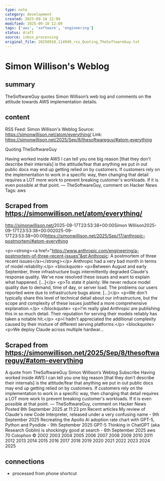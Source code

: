 ```yaml
---
type: note
category: development
created: 2025-09-18 12:09
modified: 2025-09-18 12:09
tags: ['aws', 'software', 'engineering']
status: draft
source: inbox_processing
original_file: 20250918_114949_rss_Quoting_TheSoftwareGuy.txt
---
```


# Simon Willison's Weblog

## summary
TheSoftwareGuy quotes Simon Willison’s web log and comments on the attitude towards AWS implementation details.

## content
RSS Feed: Simon Willison's Weblog
Source: https://simonwillison.net/atom/everything/
Link: https://simonwillison.net/2025/Sep/8/thesoftwareguy/#atom-everything

Quoting TheSoftwareGuy

Having worked inside AWS I can tell you one big reason [that they don't describe their internals] is the attitude/fear that anything we put in out public docs may end up getting relied on by customers. If customers rely on the implementation to work in a specific way, then changing that detail requires a LOT more work to prevent breaking customer's workloads. If it is even possible at that point. &mdash; TheSoftwareGuy, comment on Hacker News Tags: aws

## Scraped from https://simonwillison.net/atom/everything/
<?xml version="1.0" encoding="utf-8"?>
<feed xml:lang="en-us" xmlns="http://www.w3.org/2005/Atom"><title>Simon Willison's Weblog</title><link href="http://simonwillison.net/" rel="alternate"/><link href="http://simonwillison.net/atom/everything/" rel="self"/><id>http://simonwillison.net/</id><updated>2025-09-17T23:53:38+00:00</updated><author><name>Simon Willison</name></author><entry><title>Anthropic: A postmortem of three recent issues</title><link href="https://simonwillison.net/2025/Sep/17/anthropic-postmortem/#atom-everything" rel="alternate"/><published>2025-09-17T23:53:38+00:00</published><updated>2025-09-17T23:53:38+00:00</updated><id>https://simonwillison.net/2025/Sep/17/anthropic-postmortem/#atom-everything</id><summary type="html">
    
&lt;p&gt;&lt;strong&gt;&lt;a href="https://www.anthropic.com/engineering/a-postmortem-of-three-recent-issues"&gt;Anthropic: A postmortem of three recent issues&lt;/a&gt;&lt;/strong&gt;&lt;/p&gt;
Anthropic had a very bad month in terms of model reliability:&lt;/p&gt;
&lt;blockquote&gt;
&lt;p&gt;Between August and early September, three infrastructure bugs intermittently degraded Claude's response quality. We've now resolved these issues and want to explain what happened. [...]&lt;/p&gt;
&lt;p&gt;To state it plainly: We never reduce model quality due to demand, time of day, or server load. The problems our users reported were due to infrastructure bugs alone. [...]&lt;/p&gt;
&lt;p&gt;We don't typically share this level of technical detail about our infrastructure, but the scope and complexity of these issues justified a more comprehensive explanation.&lt;/p&gt;
&lt;/blockquote&gt;
&lt;p&gt;I'm really glad Anthropic are publishing this in so much detail. Their reputation for serving their models reliably has taken a notable hit.&lt;/p&gt;
&lt;p&gt;I hadn't appreciated the additional complexity caused by their mixture of different serving platforms:&lt;/p&gt;
&lt;blockquote&gt;
&lt;p&gt;We deploy Claude across multiple hardwar...


## Scraped from https://simonwillison.net/2025/Sep/8/thesoftwareguy/#atom-everything
A quote from TheSoftwareGuy Simon Willison’s Weblog Subscribe Having worked inside AWS I can tell you one big reason [that they don't describe their internals] is the attitude/fear that anything we put in out public docs may end up getting relied on by customers. If customers rely on the implementation to work in a specific way, then changing that detail requires a LOT more work to prevent breaking customer's workloads. If it is even possible at that point. &mdash; TheSoftwareGuy, comment on Hacker News Posted 8th September 2025 at 11:23 pm Recent articles My review of Claude&#x27;s new Code Interpreter, released under a very confusing name - 9th September 2025 Recreating the Apollo AI adoption rate chart with GPT-5, Python and Pyodide - 9th September 2025 GPT-5 Thinking in ChatGPT (aka Research Goblin) is shockingly good at search - 6th September 2025 aws 70 Colophon &copy; 2002 2003 2004 2005 2006 2007 2008 2009 2010 2011 2012 2013 2014 2015 2016 2017 2018 2019 2020 2021 2022 2023 2024 2025


## connections
- processed from phone shortcut
